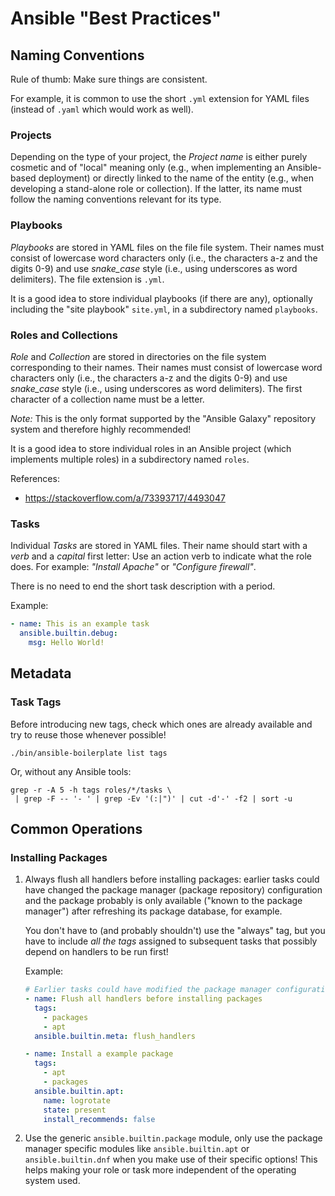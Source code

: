 # Ansible "Best Practices"

## Naming Conventions

Rule of thumb: Make sure things are consistent.

For example, it is common to use the short `.yml` extension for YAML files
(instead of `.yaml` which would work as well).

### Projects

Depending on the type of your project, the _Project name_ is either purely
cosmetic and of "local" meaning only (e.g., when implementing an Ansible-based
deployment) or directly linked to the name of the entity (e.g., when developing
a stand-alone role or collection). If the latter, its name must follow the
naming conventions relevant for its type.

### Playbooks

_Playbooks_ are stored in YAML files on the file file system. Their names must
consist of lowercase word characters only (i.e., the characters a-z and the
digits 0-9) and use _snake_case_ style (i.e., using underscores as word
delimiters). The file extension is `.yml`.

It is a good idea to store individual playbooks (if there are any), optionally
including the "site playbook" `site.yml`, in a subdirectory named `playbooks`.

### Roles and Collections

_Role_ and _Collection_ are stored in directories on the file system
corresponding to their names. Their names must consist of lowercase word
characters only (i.e., the characters a-z and the digits 0-9) and use
_snake_case_ style (i.e., using underscores as word delimiters). The first
character of a collection name must be a letter.

_Note:_ This is the only format supported by the "Ansible Galaxy" repository
system and therefore highly recommended!

It is a good idea to store individual roles in an Ansible project (which
implements multiple roles) in a subdirectory named `roles`.

References:

- <https://stackoverflow.com/a/73393717/4493047>

### Tasks

Individual _Tasks_ are stored in YAML files. Their name should start with a
_verb_ and a _capital_ first letter: Use an action verb to indicate what the
role does. For example: _"Install Apache"_ or _"Configure firewall"_.

There is no need to end the short task description with a period.

Example:

```yaml
- name: This is an example task
  ansible.builtin.debug:
    msg: Hello World!
```

## Metadata

### Task Tags

Before introducing new tags, check which ones are already available and try to
reuse those whenever possible!

```shell
./bin/ansible-boilerplate list tags
```

Or, without any Ansible tools:

```shell
grep -r -A 5 -h tags roles/*/tasks \
 | grep -F -- '- ' | grep -Ev '(:|")' | cut -d'-' -f2 | sort -u
```

## Common Operations

### Installing Packages

1. Always flush all handlers before installing packages: earlier tasks could
   have changed the package manager (package repository) configuration and the
   package probably is only available ("known to the package manager") after
   refreshing its package database, for example.

   You don't have to (and probably shouldn't) use the "always" tag, but you
   have to include *all the tags* assigned to subsequent tasks that possibly
   depend on handlers to be run first!

   Example:

   ```yaml
   # Earlier tasks could have modified the package manager configuration!
   - name: Flush all handlers before installing packages
     tags:
       - packages
       - apt
     ansible.builtin.meta: flush_handlers

   - name: Install a example package
     tags:
       - apt
       - packages
     ansible.builtin.apt:
       name: logrotate
       state: present
       install_recommends: false
   ```

2. Use the generic `ansible.builtin.package` module, only use the package
   manager specific modules like `ansible.builtin.apt` or `ansible.builtin.dnf`
   when you make use of their specific options! This helps making your role or
   task more independent of the operating system used.
